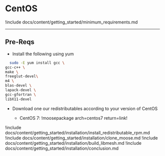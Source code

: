 # CentOS

!include docs/content/getting_started/minimum_requirements.md

---
## Pre-Reqs
* Install the following using yum

```bash
  sudo -E yum install gcc \
gcc-c++ \
make \
freeglut-devel\
m4 \
blas-devel \
lapack-devel \
gcc-gfortran \
libX11-devel
```

* Download one our redistributables according to your version of CentOS

    * CentOS 7: !moosepackage arch=centos7 return=link!

!include docs/content/getting_started/installation/install_redistributable_rpm.md
!include docs/content/getting_started/installation/clone_moose.md
!include docs/content/getting_started/installation/build_libmesh.md
!include docs/content/getting_started/installation/conclusion.md
